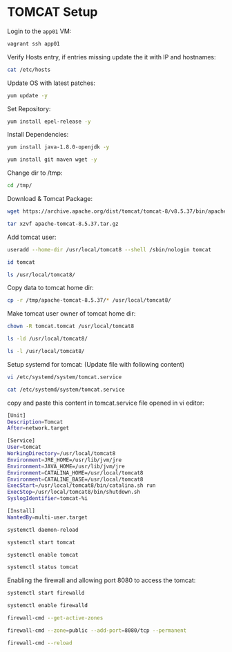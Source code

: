 # TOMCAT Setup

Login to the `app01` VM:

```bash
vagrant ssh app01
```

Verify Hosts entry, if entries missing update the it with IP and hostnames:

```bash
cat /etc/hosts
```

Update OS with latest patches:

```bash
yum update -y
```

Set Repository:

```bash
yum install epel-release -y
```

Install Dependencies:

```bash
yum install java-1.8.0-openjdk -y
```

```bash
yum install git maven wget -y
```

Change dir to /tmp:

```bash
cd /tmp/
```

Download & Tomcat Package:

```bash
wget https://archive.apache.org/dist/tomcat/tomcat-8/v8.5.37/bin/apache-tomcat-8.5.37.tar.gz
```

```bash
tar xzvf apache-tomcat-8.5.37.tar.gz
```

Add tomcat user:

```bash
useradd --home-dir /usr/local/tomcat8 --shell /sbin/nologin tomcat
```

```bash
id tomcat
```

```bash
ls /usr/local/tomcat8/
```

Copy data to tomcat home dir:

```bash
cp -r /tmp/apache-tomcat-8.5.37/* /usr/local/tomcat8/
```

Make tomcat user owner of tomcat home dir:

```bash
chown -R tomcat.tomcat /usr/local/tomcat8
```

```bash
ls -ld /usr/local/tomcat8/
```

```bash
ls -l /usr/local/tomcat8/
```

Setup systemd for tomcat: (Update file with following content)

```bash
vi /etc/systemd/system/tomcat.service
```

```bash
cat /etc/systemd/system/tomcat.service
```

copy and paste this content in tomcat.service file opened in vi editor:

```bash
[Unit]
Description=Tomcat
After=network.target

[Service]
User=tomcat
WorkingDirectory=/usr/local/tomcat8
Environment=JRE_HOME=/usr/lib/jvm/jre
Environment=JAVA_HOME=/usr/lib/jvm/jre
Environment=CATALINA_HOME=/usr/local/tomcat8
Environment=CATALINE_BASE=/usr/local/tomcat8
ExecStart=/usr/local/tomcat8/bin/catalina.sh run
ExecStop=/usr/local/tomcat8/bin/shutdown.sh
SyslogIdentifier=tomcat-%i

[Install]
WantedBy=multi-user.target
```

```bash
systemctl daemon-reload
```

```bash
systemctl start tomcat
```

```bash
systemctl enable tomcat
```

```bash
systemctl status tomcat
```

Enabling the firewall and allowing port 8080 to access the tomcat:

```bash
systemctl start firewalld
```

```bash
systemctl enable firewalld
```

```bash
firewall-cmd --get-active-zones
```

```bash
firewall-cmd --zone=public --add-port=8080/tcp --permanent
```

```bash
firewall-cmd --reload
```
